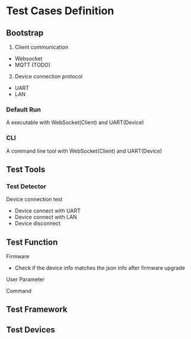 # Test Cases Definition

## Bootstrap
1. Client communication
- Websocket
- MQTT (TODO)
2. Device connection protocol
- UART
- LAN

### Default Run
A executable with WebSocket(Client) and UART(Device)

### CLI
A command line tool with WebSocket(Client) and UART(Device)

## Test Tools

### Test Detector
Device connection test
- Device connect with UART
- Device connect with LAN
- Device disconnect 

## Test Function
Firmware
- Check if the device info matches the json info after firmware upgrade

User Parameter

Command

## Test Framework

## Test Devices
